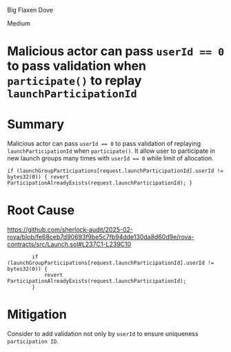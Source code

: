 Big Flaxen Dove

Medium

# Malicious actor can pass `userId == 0` to pass validation when `participate()` to replay `launchParticipationId`

# Summary

Malicious actor can pass `userId == 0` to pass validation of replaying `launchParticipationId` when `participate()`. It allow user to participate in new launch groups many times with `userId == 0` while limit of allocation. 

``if (launchGroupParticipations[request.launchParticipationId].userId != bytes32(0)) { revert ParticipationAlreadyExists(request.launchParticipationId); }``


# Root Cause

https://github.com/sherlock-audit/2025-02-rova/blob/fe68ceb7d90693f9be5c7fb94dde130da8d60d9e/rova-contracts/src/Launch.sol#L237C1-L239C10

```solidity
        if (launchGroupParticipations[request.launchParticipationId].userId != bytes32(0)) {
            revert ParticipationAlreadyExists(request.launchParticipationId);
        }
```



# Mitigation

Consider to add validation not only by `userId` to ensure uniqueness `participation ID`. 

